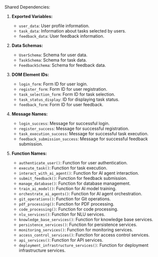 Shared Dependencies:

1. **Exported Variables:**
   - `user_data`: User profile information.
   - `task_data`: Information about tasks selected by users.
   - `feedback_data`: User feedback information.

2. **Data Schemas:**
   - `UserSchema`: Schema for user data.
   - `TaskSchema`: Schema for task data.
   - `FeedbackSchema`: Schema for feedback data.

3. **DOM Element IDs:**
   - `login_form`: Form ID for user login.
   - `register_form`: Form ID for user registration.
   - `task_selection_form`: Form ID for task selection.
   - `task_status_display`: ID for displaying task status.
   - `feedback_form`: Form ID for user feedback.

4. **Message Names:**
   - `login_success`: Message for successful login.
   - `register_success`: Message for successful registration.
   - `task_execution_success`: Message for successful task execution.
   - `feedback_submission_success`: Message for successful feedback submission.

5. **Function Names:**
   - `authenticate_user()`: Function for user authentication.
   - `execute_task()`: Function for task execution.
   - `interact_with_ai_agent()`: Function for AI agent interaction.
   - `submit_feedback()`: Function for feedback submission.
   - `manage_database()`: Function for database management.
   - `train_ai_model()`: Function for AI model training.
   - `orchestrate_ai_agents()`: Function for AI agent orchestration.
   - `git_operations()`: Function for Git operations.
   - `pdf_processing()`: Function for PDF processing.
   - `code_processing()`: Function for code processing.
   - `nlu_services()`: Function for NLU services.
   - `knowledge_base_services()`: Function for knowledge base services.
   - `persistence_services()`: Function for persistence services.
   - `monitoring_services()`: Function for monitoring services.
   - `access_control_services()`: Function for access control services.
   - `api_services()`: Function for API services.
   - `deployment_infrastructure_services()`: Function for deployment infrastructure services.